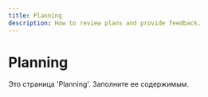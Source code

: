 ```yaml
---
title: Planning
description: How to review plans and provide feedback.
---
```


# Planning

Это страница 'Planning'. Заполните ее содержимым.
